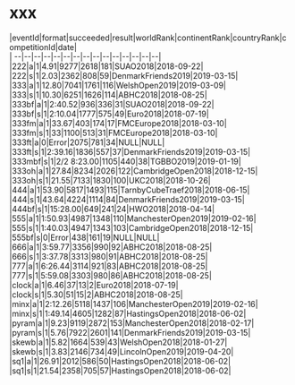 # xxx


|eventId|format|succeeded|result|worldRank|continentRank|countryRank|competitionId|date|  
|	--|--|--|--|--|--|--|--|--|--|--|--|--|--|--|  
|222|a|1|4.91|9277|2618|181|SUAO2018|2018-09-22|  
|222|s|1|2.03|2362|808|59|DenmarkFriends2019|2019-03-15|  
|333|a|1|12.80|7041|1761|116|WelshOpen2019|2019-03-09|  
|333|s|1|10.30|6251|1626|114|ABHC2018|2018-08-25|  
|333bf|a|1|2:40.52|936|336|31|SUAO2018|2018-09-22|  
|333bf|s|1|2:10.04|1777|575|49|Euro2018|2018-07-19|  
|333fm|a|1|33.67|403|174|17|FMCEurope2018|2018-03-10|  
|333fm|s|1|33|1100|513|31|FMCEurope2018|2018-03-10|  
|333ft|a|0|Error|2075|781|34|NULL|NULL|  
|333ft|s|1|2:39.16|1836|557|37|DenmarkFriends2019|2019-03-15|  
|333mbf|s|1|2/2 8:23.00|1105|440|38|TGBBO2019|2019-01-19|  
|333oh|a|1|27.84|8234|2026|122|CambridgeOpen2018|2018-12-15|  
|333oh|s|1|21.55|7133|1830|100|UKC2018|2018-10-26|  
|444|a|1|53.90|5817|1493|115|TarnbyCubeTraef2018|2018-06-15|  
|444|s|1|43.64|4224|1114|84|DenmarkFriends2019|2019-03-15|  
|444bf|s|1|15:28.00|649|241|24|HWO2018|2018-04-14|  
|555|a|1|1:50.93|4987|1348|110|ManchesterOpen2019|2019-02-16|  
|555|s|1|1:40.03|4947|1343|103|CambridgeOpen2018|2018-12-15|  
|555bf|s|0|Error|438|161|19|NULL|NULL|  
|666|a|1|3:59.77|3356|990|92|ABHC2018|2018-08-25|  
|666|s|1|3:37.78|3313|980|91|ABHC2018|2018-08-25|  
|777|a|1|6:26.44|3114|921|83|ABHC2018|2018-08-25|  
|777|s|1|5:59.08|3303|980|86|ABHC2018|2018-08-25|  
|clock|a|1|6.46|37|13|2|Euro2018|2018-07-19|  
|clock|s|1|5.30|51|15|2|ABHC2018|2018-08-25|  
|minx|a|1|2:12.26|5118|1437|106|ManchesterOpen2019|2019-02-16|  
|minx|s|1|1:49.14|4605|1282|87|HastingsOpen2018|2018-06-02|  
|pyram|a|1|9.23|9119|2872|153|ManchesterOpen2018|2018-02-17|  
|pyram|s|1|5.76|7922|2601|141|DenmarkFriends2019|2019-03-15|  
|skewb|a|1|5.82|1664|539|43|WelshOpen2018|2018-01-27|  
|skewb|s|1|3.83|2146|734|49|LincolnOpen2019|2019-04-20|  
|sq1|a|1|26.91|2012|586|50|HastingsOpen2018|2018-06-02|  
|sq1|s|1|21.54|2358|705|57|HastingsOpen2018|2018-06-02|  
